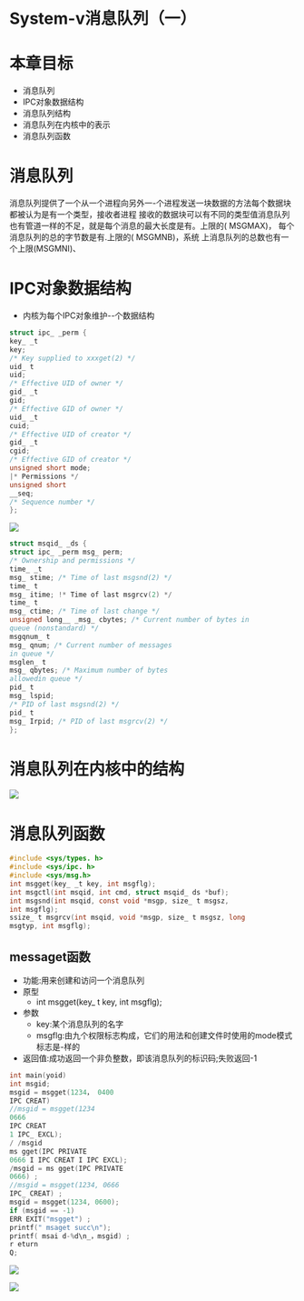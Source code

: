 # System-v消息队列（一）

# 本章目标

- 消息队列
- IPC对象数据结构
- 消息队列结构
- 消息队列在内核中的表示
- 消息队列函数

# 消息队列

消息队列提供了一个从一个进程向另外一-个进程发送一块数据的方法每个数据块都被认为是有一个类型，接收者进程
接收的数据块可以有不同的类型值消息队列也有管道一样的不足，就是每个消息的最大长度是有。上限的( MSGMAX)，
每个消息队列的总的字节数是有.上限的( MSGMNB)，系统 上消息队列的总数也有一个上限(MSGMNI)、

# IPC对象数据结构

- 内核为每个IPC对象维护--个数据结构

```c
struct ipc_ _perm {
key_ _t
key;
/* Key supplied to xxxget(2) */
uid_ t
uid;
/* Effective UID of owner */
gid_ _t
gid;
/* Effective GID of owner */
uid_ _t
cuid;
/* Effective UID of creator */
gid_ _t
cgid;
/* Effective GID of creator */
unsigned short mode;
|* Permissions */
unsigned short
__seq;
/* Sequence number */
};
```

![](https://i.loli.net/2020/06/06/UKYqgM9f7Xv3p1o.png)

```c
struct msqid_ _ds {
struct ipc_ _perm msg_ perm;
/* Ownership and permissions */
time_ _t
msg_ stime; /* Time of last msgsnd(2) */
time_ t
msg_ itime; !* Time of last msgrcv(2) */
time_ t
msg_ ctime; /* Time of last change */
unsigned long__ _msg_ cbytes; /* Current number of bytes in
queue (nonstandard) */
msgqnum_ t
msg_ qnum; /* Current number of messages
in queue */
msglen_ t
msg_ qbytes; /* Maximum number of bytes
allowedin queue */
pid_ t
msg_ lspid;
/* PID of last msgsnd(2) */
pid_ t
msg_ Irpid; /* PID of last msgrcv(2) */
};

```

# 消息队列在内核中的结构

![](https://i.loli.net/2020/06/06/x3VCzsT5M1PFW8Z.png)

# 消息队列函数

```c
#include <sys/types. h>
#include <sys/ipc. h>
#include <sys/msg.h>
int msgget(key_ _t key, int msgflg);
int msgctl(int msqid, int cmd, struct msqid_ ds *buf);
int msgsnd(int msqid, const void *msgp, size_ t msgsz,
int msgflg);
ssize_ t msgrcv(int msqid, void *msgp, size_ t msgsz, long 
msgtyp, int msgflg);

```

## messaget函数

- 功能:用来创建和访问一个消息队列
- 原型
  - int msgget(key_ t key, int msgflg);
- 参数
  - key:某个消息队列的名字
  - msgflg:由九个权限标志构成，它们的用法和创建文件时使用的mode模式标志是-样的
- 返回值:成功返回一个非负整数，即该消息队列的标识码;失败返回-1

```c
int main(yoid)
int msgid;
msgid = msgget(1234， 0400
IPC CREAT)
//msgid = msgget(1234
0666
IPC CREAT
1 IPC_ EXCL);
/ /msgid 
ms gget(IPC PRIVATE 
0666 I IPC CREAT I IPC EXCL);
/msgid = ms gget(IPC PRIVATE
0666) ;
//msgid = msgget(1234, 0666
IPC_ CREAT) ;
msgid = msgget(1234, 0600);
if (msgid == -1)
ERR EXIT("msgget") ;
printf(" msaget succ\n"); 
printf( msai d-%d\n_，msgid) ;
r eturn
Q;
```

![](https://i.loli.net/2020/06/06/j329wvOeXV1Zix6.png)

![](https://i.loli.net/2020/06/06/QvsMeKS9J3gymEj.png)
